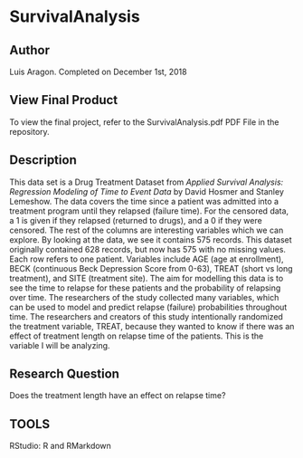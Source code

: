 # SurvivalAnalysis

## Author
Luis Aragon.
Completed on December 1st, 2018

## View Final Product
To view the final project, refer to the SurvivalAnalysis.pdf PDF File in the repository.

## Description
This data set is a Drug Treatment Dataset from *Applied Survival Analysis: Regression Modeling of Time to Event Data* by David Hosmer and Stanley Lemeshow. The data covers the time since a patient was admitted into a treatment program until they relapsed (failure time). For the censored data, a 1 is given if they relapsed (returned to drugs), and a 0 if they were censored. The rest of the columns are interesting variables which we can explore. By looking at the data, we see it contains 575 records. This dataset originally contained 628 records, but now has 575 with no missing values. Each row refers to one patient. Variables include AGE (age at enrollment), BECK (continuous Beck Depression Score from 0-63), TREAT (short vs long treatment), and SITE (treatment site). The aim for modelling this data is to see the time to relapse for these patients and the probability of relapsing over time. The researchers of the study collected many variables, which can be used to model and predict relapse (failure) probabilities throughout time. The researchers and creators of this study intentionally randomized the treatment variable, TREAT, because they wanted to know if there was an effect of treatment length on relapse time of the patients. This is the variable I will be analyzing.

## Research Question

Does the treatment length have an effect on relapse time?

## TOOLS
RStudio: R and RMarkdown
